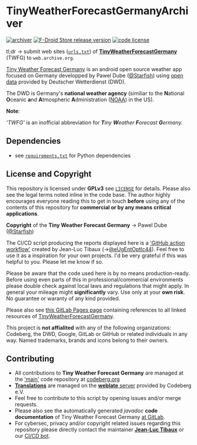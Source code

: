 # TinyWeatherForecastGermanyArchiver

[![archiver](https://img.shields.io/github/workflow/status/tinyweatherforecastgermanygroup/TinyWeatherForecastGermanyArchiver/archiver?label=archiver%20workflow&logo=github&style=for-the-badge)](https://github.com/tinyweatherforecastgermanygroup/TinyWeatherForecastGermanyArchiver/actions/workflows/archiver.yml)  [![F-Droid Store release version](https://img.shields.io/f-droid/v/de.kaffeemitkoffein.tinyweatherforecastgermany?color=%23efbb24&logo=fdroid&style=for-the-badge)](https://f-droid.org/packages/de.kaffeemitkoffein.tinyweatherforecastgermany) [![code license](https://img.shields.io/github/license/twfgcicdbot/TinyWeatherForecastGermanyMirror?style=for-the-badge&logo=github)](https://github.com/twfgcicdbot/TinyWeatherForecastGermanyMirror/blob/master/COPYING)

tl;dr -> submit web sites ([`urls.txt`](https://github.com/tinyweatherforecastgermanygroup/TinyWeatherForecastGermanyArchiver/blob/main/urls.txt)) of  [**TinyWeatherForecastGermany**](https://codeberg.org/Starfish/TinyWeatherForecastGermany) (TWFG) to `web.archive.org`.

[Tiny Weather Forecast Germany](https://tinyweatherforecastgermanygroup.gitlab.io/index/) is an android open source weather app focused on Germany developped by Pawel Dube ([@Starfish](https://codeberg.org/Starfish)) using [open data](https://opendata.dwd.de/) provided by Deutscher Wetterdienst (DWD).

The DWD is Germany's **national weather agency** (similiar to the **N**ational **O**ceanic **a**nd **A**tmospheric **A**dministration ([NOAA](https://www.noaa.gov/about-our-agency)) in the US).

**Note**:

*'TWFG'* is an inofficial abbreviation for ***T**iny **W**eather **F**orecast **G**ermany.*

## Dependencies

* see [`requirements.txt`](https://github.com/tinyweatherforecastgermanygroup/TinyWeatherForecastGermanyArchiver/blob/main/requirements.txt) for Python dependencies

## License and Copyright

This repository is licensed under **GPLv3** see [`LICENSE`](https://github.com/tinyweatherforecastgermanygroup/TinyWeatherForecastGermanyArchiver/blob/53190e46e470222ef3a51c562165ef93ebe3d4b4/LICENSE) for details. Please also see the legal terms noted inline in the code base. The author highly encourages everyone reading this to get in touch **before** using any of the contents of this repository for **commercial or by any means critical applications**.

**Copyright** of the **Tiny Weather Forecast Germany** -> Pawel Dube ([@Starfish](https://codeberg.org/Starfish))

The CI/CD script producing the reports displayed here is a ['GitHub action workflow'](https://github.com/tinyweatherforecastgermanygroup/TinyWeatherForecastGermanyArchiver/actions/workflows/archiver.yml) created by Jean-Luc Tibaux (->[@eUgEntOptIc44](https://gitlab.com/eUgEntOptIc44)).
Feel free to use it as a inspiration for your own projects. I'd be very grateful if this was helpful to you. Please let me know if so.

Please be aware that the code used here is by no means production-ready. Before using even parts of this in professional/commercial environments please double check against local laws and regulations that might apply. In general your mileage might **significantly** vary. Use only at your **own risk**. No guarantee or waranty of any kind provided.

Please also see [this GitLab Pages page](https://tinyweatherforecastgermanygroup.gitlab.io/index/) containing references to all linked resources of [TinyWeatherForecastGermany](https://tinyweatherforecastgermanygroup.gitlab.io/index/).

This project is **not affialited** with any of the following organizations: Codeberg, the DWD, Google, GitLab or GitHub or related individuals in any way. Named trademarks, brands and icons belong to their owners.

## Contributing

* All contributions to **Tiny Weather Forecast Germany** are managed at the ['main'](https://codeberg.org/Starfish/TinyWeatherForecastGermany) code repository at [codeberg.org](https://codeberg.org/Starfish/TinyWeatherForecastGermany)
* [**Translations**](https://translate.codeberg.org/engage/tiny-weather-forecast-germany/) are managed on the [**weblate** server](https://translate.codeberg.org/projects/tiny-weather-forecast-germany/) provided by Codeberg e.V.
* Feel free to contribute to this script by opening issues and/or merge requests.
* Please also see the automatically generated *javadoc* **code documentation** of Tiny Weather Forecast Germany [at GitLab](https://gitlab.com/tinyweatherforecastgermanygroup/twfg-javadoc).
* For cybersec, privacy and/or copyright related issues regarding this repository please directly contact the maintainer [**Jean-Luc Tibaux**](https://codeberg.org/eUgEntOptIc44) or our [CI/CD bot](https://github.com/twfgcicdbot).
